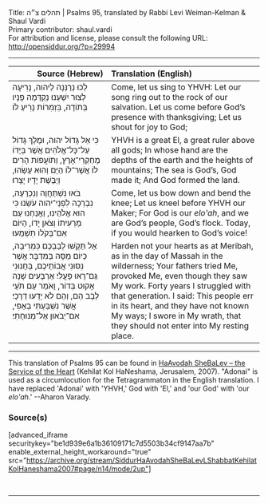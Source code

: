 <html>
<head></head>
<body>
Title: תהלים צ״ה | Psalms 95, translated by Rabbi Levi Weiman-Kelman & Shaul Vardi<br />
Primary contributor: shaul.vardi<br />
For attribution and license, please consult the following URL: <a href="http://opensiddur.org/?p=29994">http://opensiddur.org/?p=29994</a>
<p />
<hr />

<table style="margin-left: auto;margin-right: auto;" class="draggable">
<thead><tr><th id="x" style="text-align: right;">Source (Hebrew)</th><th style="text-align: left;">Translation (English)</th></tr></thead>
<tbody>
<tr><td style="vertical-align:top;">
<div class="liturgy"><span lang="he">
לְכוּ נְרַנְּנָה לַיהוה, 
נָרִיעָה לְצוּר יִשְׁעֵנוּ׃
נְקַדְּמָה פָנָיו בְּתוֹדָה, 
בִּזְמִרוֹת נָרִיעַ לוֹ׃
</span></div></td>
 
<td style="vertical-align:top;">
<div class="english">
Come, let us sing to YHVH:
Let our song ring out to the rock of our salvation.
Let us come before God’s presence with thanksgiving;
Let us shout for joy to God; 
</div></td></tr>


<tr><td style="vertical-align:top;">
<div class="liturgy"><span lang="he">
כִּי אֵל גָּדוֹל יהוה, 
וּמֶלֶךְ גָּדוֹל עַל־כָּל־אֱלֹהִים׃
אֲשֶׁר בְּיָדוֹ מֶחְקְרֵי־אָרֶץ, 
וְתוֹעֲפוֹת הָרִים לוֹ׃
אֲשֶׁר־לוֹ הַיָּם וְהוּא עָשָׂהוּ, 
וְיַבֶּשֶׁת יָדָיו יָצָרוּ׃
</span></div></td>
 
<td style="vertical-align:top;">
<div class="english">
YHVH is a great El, 
a great ruler above all gods;
In whose hand are the depths of the earth 
and the heights of mountains;
The sea is God’s, God made it; 
And God formed the land.
</div></td></tr>


<tr><td style="vertical-align:top;">
<div class="liturgy"><span lang="he">
בֹּאוּ נִשְׁתַּחֲוֶה וְנִכְרָעָה, 
נִבְרְכָה לִפְנֵי־יהוה עֹשֵׂנוּ׃
כִּי הוּא אֱלֹהֵינוּ, 
וַאֲנַחְנוּ עַם מַרְעִיתוֹ וְצֹאן יָדוֹ,
הַיּוֹם אִם־בְּקֹלוֹ תִשְׁמָעוּ׃
</span></div></td>
 
<td style="vertical-align:top;">
<div class="english">
Come, let us bow down and bend the knee;
Let us kneel before YHVH our Maker;
For God is our <em>elo'ah</em>, 
and we are God’s people, God’s flock.
Today, if you would hearken to God’s voice!
</div></td></tr>


<tr><td style="vertical-align:top;">
<div class="liturgy"><span lang="he">
אַל תַּקְשׁוּ לְבַבְכֶם כִּמְרִיבָה, 
כְּיוֹם מַסָּה בַּמִּדְבָּר׃
אֲשֶׁר נִסּוּנִי אֲבוֹתֵיכֶם, 
בְּחָנוּנִי גַּם־רָאוּ פָעֳלִי׃
אַרְבָּעִים שָׁנָה אָקוּט בְּדוֹר, 
וָאֹמַר עַם תֹּעֵי לֵבָב הֵם,
וְהֵם לֹא יָדְעוּ דְרָכָי׃
אֲשֶׁר נִשְׁבַּעְתִּי בְאַפִּי, 
אִם־יְבֹאוּן אֶל־מְנוּחָתִי׃
</span></div></td>
 
<td style="vertical-align:top;">
<div class="english">
Harden not your hearts as at Meribah, 
as in the day of Massah in the wilderness;
Your fathers tried Me, 
provoked Me, even though they saw My work.
Forty years I struggled with that generation.
I said: This people err in its heart, 
and they have not known My ways;
I swore in My wrath, 
that they should not enter into My resting place.
</div></td></tr>
</tbody></table>

<hr />

This translation of Psalms 95 can be found in <a href="http://opensiddur.org/?p=12061">HaAvodah SheBaLev – the Service of the Heart</a> (Kehilat Kol HaNeshama, Jerusalem, 2007). "Adonai" is used as a circumlocution for the Tetragrammaton in the English translation. I have replaced 'Adonai' with 'YHVH,' God with 'El,' and 'our God' with 'our <em>elo'ah</em>.' --Aharon Varady.

<h3>Source(s)</h3>

[advanced_iframe securitykey="be1d939e6a1b36109171c7d5503b34cf9147aa7b" enable_external_height_workaround="true" src="https://archive.org/stream/SiddurHaAvodahSheBaLevLShabbatKehilatKolHaneshama2007#page/n14/mode/2up"]

&nbsp;

<hr />

&nbsp;
</body>
</html>